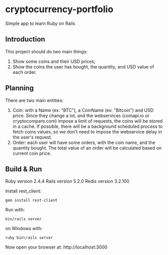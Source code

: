 # cryptocurrency-portfolio
Simple app to learn Ruby on Rails

## Introduction
This project should do two main things:

1. Show some coins and their USD prices;
2. Show the coins the user has bought, the quantity, and USD value of each order.

## Planning
There are two main entities:

1. Coin: with a Name (ex: "BTC"), a CoinName (ex: "Bitcoin") and USD price. Since they change a lot, and the webservices (coinapi.io or cryptocompare.com) impose a limit of requests, the coins will be stored in a cache. If possible, there will be a background scheduled process to fetch coins values, so we don't need to impose the webservice delay in the user's request.
2. Order: each user will have some orders, with the coin name, and the quantity bought. The total value of an order will be calculated based on current coin price.

## Build & Run

Ruby version 2.4.4
Rails version 5.2.0
Redis version 3.2.100

Install rest_client:
```
gem install rest-client
```

Run with:
```
bin/rails server
```
on Windows with:
```
ruby bin\rails server
```

Now open your browser at: http://localhost:3000
